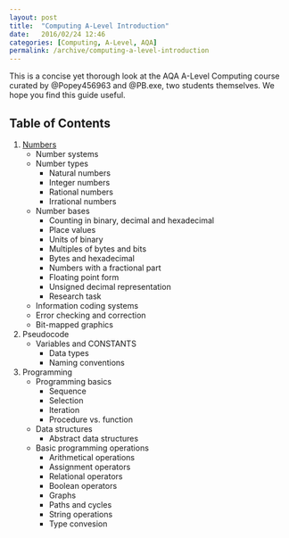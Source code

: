 ```yaml
---
layout: post
title:  "Computing A-Level Introduction"
date:   2016/02/24 12:46
categories: [Computing, A-Level, AQA]
permalink: /archive/computing-a-level-introduction
---
```


This is a concise yet thorough look at the AQA A-Level Computing course curated by @Popey456963 and @PB.exe, two students themselves.  We hope you find this guide useful.

## Table of Contents
1. [Numbers](./numbers)
   + Number systems
   + Number types
      + Natural numbers
      + Integer numbers
      + Rational numbers
      + Irrational numbers
   + Number bases
      + Counting in binary, decimal and hexadecimal
      + Place values
      + Units of binary
      + Multiples of bytes and bits
      + Bytes and hexadecimal
      + Numbers with a fractional part
      + Floating point form
      + Unsigned decimal representation
      + Research task
   + Information coding systems
   + Error checking and correction
   + Bit-mapped graphics
2. Pseudocode
   + Variables and CONSTANTS
      + Data types
      + Naming conventions
3. Programming
   + Programming basics
      + Sequence
      + Selection
      + Iteration
      + Procedure vs. function
   + Data structures
      + Abstract data structures
   + Basic programming operations
      + Arithmetical operations
      + Assignment operators
      + Relational operators
      + Boolean operators
      + Graphs
      + Paths and cycles
      + String operations
      + Type convesion
